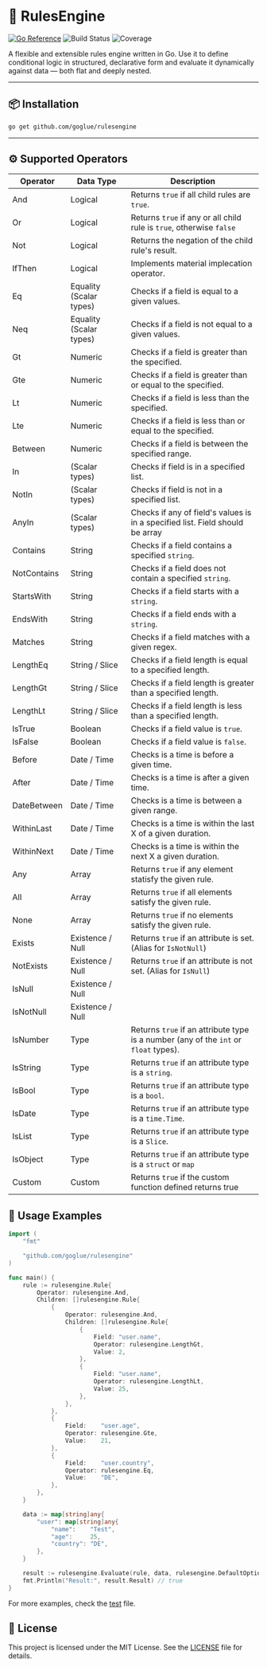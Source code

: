 # 🧠 RulesEngine

[![Go Reference](https://pkg.go.dev/badge/github.com/goglue/rulesengine.svg)](https://pkg.go.dev/github.com/goglue/rulesengine)
![Build Status](https://github.com/goglue/rulesengine/actions/workflows/pulls-pipeline.yml/badge.svg)
![Coverage](https://img.shields.io/badge/Coverage-64.9%25-yellow)

A flexible and extensible rules engine written in Go. Use it to define
conditional logic in structured, declarative form and evaluate it dynamically
against data — both flat and deeply nested.

---

## 📦 Installation

```bash
go get github.com/goglue/rulesengine
```

---

## ⚙️ Supported Operators

| Operator    | Data Type               | Description                                                                          |
|-------------|-------------------------|--------------------------------------------------------------------------------------|
| And         | Logical                 | Returns `true` if all child rules are `true`.                                        | 
| Or          | Logical                 | Returns `true` if any or all child rule is `true`, otherwise `false`                 |
| Not         | Logical                 | Returns the negation of the child rule's result.                                     |
| IfThen      | Logical                 | Implements material implecation operator.                                            |
| Eq          | Equality (Scalar types) | Checks if a field is equal to a given values.                                        |
| Neq         | Equality (Scalar types) | Checks if a field is not equal to a given values.                                    |
| Gt          | Numeric                 | Checks if a field is greater than the specified.                                     |
| Gte         | Numeric                 | Checks if a field is greater than or equal to the specified.                         |
| Lt          | Numeric                 | Checks if a field is less than the specified.                                        |
| Lte         | Numeric                 | Checks if a field is less than or equal to the specified.                            |
| Between     | Numeric                 | Checks if a field is between the specified range.                                    |
| In          | (Scalar types)          | Checks if field is in a specified list.                                              |
| NotIn       | (Scalar types)          | Checks if field is not in a specified list.                                          |
| AnyIn       | (Scalar types)          | Checks if any of field's values is in a specified list. Field should be array        |
| Contains    | String                  | Checks if a field contains a specified `string`.                                     |
| NotContains | String                  | Checks if a field does not contain a specified `string`.                             |
| StartsWith  | String                  | Checks if a field starts with a `string`.                                            |
| EndsWith    | String                  | Checks if a field ends with a `string`.                                              |
| Matches     | String                  | Checks if a field matches with a given regex.                                        |
| LengthEq    | String / Slice          | Checks if a field length is equal to a specified length.                             |
| LengthGt    | String / Slice          | Checks if a field length is greater than a specified length.                         |
| LengthLt    | String / Slice          | Checks if a field length is less than a specified length.                            |
| IsTrue      | Boolean                 | Checks if a field value is `true`.                                                   |
| IsFalse     | Boolean                 | Checks if a field value is `false`.                                                  |
| Before      | Date / Time             | Checks is a time is before a given time.                                             |
| After       | Date / Time             | Checks is a time is after a given time.                                              |
| DateBetween | Date / Time             | Checks is a time is between a given range.                                           |
| WithinLast  | Date / Time             | Checks is a time is within the last X of a given duration.                           |
| WithinNext  | Date / Time             | Checks is a time is within the next X a given duration.                              |
| Any         | Array                   | Returns `true` if any element statisfy the given rule.                               |
| All         | Array                   | Returns `true` if all elements satisfy the given rule.                               |
| None        | Array                   | Returns `true` if no elements satisfy the given rule.                                |
| Exists      | Existence / Null        | Returns `true` if an attribute is set. (Alias for `IsNotNull`)                       |
| NotExists   | Existence / Null        | Returns `true` if an attribute is not set. (Alias for `IsNull`)                      |
| IsNull      | Existence / Null        |                                                                                      |
| IsNotNull   | Existence / Null        |                                                                                      |
| IsNumber    | Type                    | Returns `true` if an attribute type is a number (any of the `int` or `float` types). |
| IsString    | Type                    | Returns `true` if an attribute type is a `string`.                                   |
| IsBool      | Type                    | Returns `true` if an attribute type is a `bool`.                                     |
| IsDate      | Type                    | Returns `true` if an attribute type is a `time.Time`.                                |
| IsList      | Type                    | Returns `true` if an attribute type is a `Slice`.                                    |
| IsObject    | Type                    | Returns `true` if an attribute type is a `struct` or `map`                           |
| Custom      | Custom                  | Returns `true` if the custom function defined returns true                           |

## 🧪 Usage Examples

```go
import (
    "fmt"

    "github.com/goglue/rulesengine"
)

func main() {
    rule := rulesengine.Rule{
        Operator: rulesengine.And,
        Children: []rulesengine.Rule{
            {
                Operator: rulesengine.And,
                Children: []rulesengine.Rule{
                    {
                        Field: "user.name",
                        Operator: rulesengine.LengthGt,
                        Value: 2,
                    },
                    {
                        Field: "user.name",
                        Operator: rulesengine.LengthLt,
                        Value: 25,
                    },
                },
            },
            {
                Field:    "user.age",
                Operator: rulesengine.Gte,
                Value:    21,
            },
            {
                Field:    "user.country",
                Operator: rulesengine.Eq,
                Value:    "DE",
            },
        },
    }

    data := map[string]any{
        "user": map[string]any{
            "name":    "Test",
            "age":     25,
            "country": "DE",
        },
    }

    result := rulesengine.Evaluate(rule, data, rulesengine.DefaultOptions())
    fmt.Println("Result:", result.Result) // true
}
```

For more examples, check the [test](https://github.com/goglue/rulesengine/blob/main/rulesengine_test.go) file.

## 📄 License

This project is licensed under the MIT License. See
the [LICENSE](https://github.com/goglue/rulesengine/blob/main/LICENSE) file for
details.